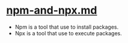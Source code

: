 # [npm-and-npx.md](https://www.geeksforgeeks.org/what-are-the-differences-between-npm-and-npx/#:~:text=Npm%20is%20a%20tool%20that,pollution%20for%20the%20long%20term.)

* Npm is a tool that use to install packages.	 
* Npx is a tool that use to execute packages.
